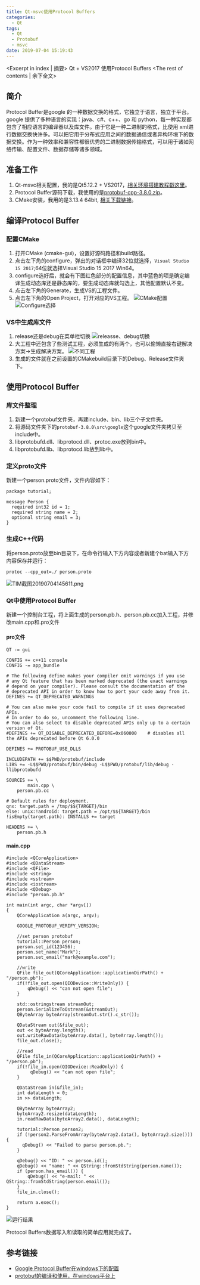 ```yaml
---
title: Qt-msvc使用Protocol Buffers
categories:
  - Qt
tags:
  - Qt
  - Protobuf
  - msvc
date: 2019-07-04 15:19:43
---
```


<Excerpt in index | 摘要> 
Qt + VS2017 使用Protocol Buffers<!-- more -->
<The rest of contents | 余下全文>

## 简介
Protocol Buffer是google 的一种数据交换的格式，它独立于语言，独立于平台。google 提供了多种语言的实现：java、c#、c++、go 和 python，每一种实现都包含了相应语言的编译器以及库文件。由于它是一种二进制的格式，比使用 xml进行数据交换快许多。可以把它用于分布式应用之间的数据通信或者异构环境下的数据交换。作为一种效率和兼容性都很优秀的二进制数据传输格式，可以用于诸如网络传输、配置文件、数据存储等诸多领域。

## 准备工作
1. Qt-msvc相关配置，我的是Qt5.12.2 + VS2017，[相关环境搭建教程戳这里](https://www.jianshu.com/p/ac22d511aea6)。
2. Protocol Buffer源码下载，我使用的是[protobuf-cpp-3.8.0.zip](https://github.com/protocolbuffers/protobuf/releases/download/v3.8.0/protobuf-cpp-3.8.0.zip)。
3. CMake安装，我用的是3.13.4 64bit, [相关下载链接](https://cmake.org/download/)。

## 编译Protocol Buffer
### 配置CMake
1. 打开CMake (cmake-gui)，设置好源码路径和build路径。
2. 点击左下角的configure，弹出的对话框中编译32位就选择，`Visual Studio 15 2017`;64位就选择Visual Studio 15 2017 Win64。
3. configure选好后，就会有下图红色部分的配置信息，其中蓝色的项是确定编译生成动态库还是静态库的，要生成动态库就勾选上，其他配置默认不变。
4. 点击左下角的Generate，生成VS的工程文件。
5. 点击左下角的Open Project，打开对应的VS工程。
![CMake配置](https://cdn.jsdelivr.net/gh/Longxr/PicStored/blog/Qt-use-Protobuf_01.png)
![Configure选择](https://cdn.jsdelivr.net/gh/Longxr/PicStored/blog/Qt-use-Protobuf_02.png)

### VS中生成库文件
1. release还是debug在菜单栏切换
![releasse、debug切换](https://cdn.jsdelivr.net/gh/Longxr/PicStored/blog/Qt-use-Protobuf_03.png)
2. 大工程中还包含了些测试工程，必须生成的有两个，也可以偷懒直接右键解决方案->生成解决方案。
![不同工程](https://cdn.jsdelivr.net/gh/Longxr/PicStored/blog/Qt-use-Protobuf_04.png)
3. 生成的文件就在之前设置的CMakebuild目录下的Debug、Release文件夹下。

## 使用Protocol Buffer
### 库文件整理
1. 新建一个protobuf文件夹，再建include、bin、lib三个子文件夹。
2. 将源码文件夹下的`protobuf-3.8.0\src\google`这个google文件夹拷贝至include中。
3. libprotobufd.dll、libprotocd.dll、protoc.exe放到bin中。
4. libprotobufd.lib、libprotocd.lib放到lib中。

### 定义proto文件
新建一个person.proto文件，文件内容如下：
```
package tutorial;

message Person {
  required int32 id = 1;
  required string name = 2;
  optional string email = 3;
}
```
### 生成C++代码
将person.proto放至bin目录下，在命令行输入下方内容或者新建个bat输入下方内容保存并运行：
```
protoc --cpp_out=./ person.proto
```
![TIM截图20190704145611.png](https://cdn.jsdelivr.net/gh/Longxr/PicStored/blog/Qt-use-Protobuf_05.png)

### Qt中使用Protocol Buffer
新建一个控制台工程，将上面生成的person.pb.h、person.pb.cc加入工程，并修改main.cpp和.pro文件

#### pro文件
```
QT -= gui

CONFIG += c++11 console
CONFIG -= app_bundle

# The following define makes your compiler emit warnings if you use
# any Qt feature that has been marked deprecated (the exact warnings
# depend on your compiler). Please consult the documentation of the
# deprecated API in order to know how to port your code away from it.
DEFINES += QT_DEPRECATED_WARNINGS

# You can also make your code fail to compile if it uses deprecated APIs.
# In order to do so, uncomment the following line.
# You can also select to disable deprecated APIs only up to a certain version of Qt.
#DEFINES += QT_DISABLE_DEPRECATED_BEFORE=0x060000    # disables all the APIs deprecated before Qt 6.0.0

DEFINES += PROTOBUF_USE_DLLS

INCLUDEPATH += $$PWD/protobuf/include
LIBS += -L$$PWD/protobuf/bin/debug -L$$PWD/protobuf/lib/debug -llibprotobufd

SOURCES += \
        main.cpp \
    person.pb.cc

# Default rules for deployment.
qnx: target.path = /tmp/$${TARGET}/bin
else: unix:!android: target.path = /opt/$${TARGET}/bin
!isEmpty(target.path): INSTALLS += target

HEADERS += \
    person.pb.h

```

#### main.cpp
```
#include <QCoreApplication>
#include <QDataStream>
#include <QFile>
#include <string>
#include <sstream>
#include <iostream>
#include <QDebug>
#include "person.pb.h"

int main(int argc, char *argv[])
{
    QCoreApplication a(argc, argv);

    GOOGLE_PROTOBUF_VERIFY_VERSION;

    //set person protobuf
    tutorial::Person person;
    person.set_id(123456);
    person.set_name("Mark");
    person.set_email("mark@example.com");

    //write
    QFile file_out(QCoreApplication::applicationDirPath() + "/person.pb");
    if(!file_out.open(QIODevice::WriteOnly)) {
        qDebug() << "can not open file";
    }

    std::ostringstream streamOut;
    person.SerializeToOstream(&streamOut);
    QByteArray byteArray(streamOut.str().c_str());

    QDataStream out(&file_out);
    out << byteArray.length();
    out.writeRawData(byteArray.data(), byteArray.length());
    file_out.close();

    //read
    QFile file_in(QCoreApplication::applicationDirPath() + "/person.pb");
    if(!file_in.open(QIODevice::ReadOnly)) {
         qDebug() << "can not open file";
    }

    QDataStream in(&file_in);
    int dataLength = 0;
    in >> dataLength;

    QByteArray byteArray2;
    byteArray2.resize(dataLength);
    in.readRawData(byteArray2.data(), dataLength);

    tutorial::Person person2;
    if (!person2.ParseFromArray(byteArray2.data(), byteArray2.size())) {
      qDebug() << "Failed to parse person.pb.";
    }

    qDebug() << "ID: " << person.id();
    qDebug() << "name: " << QString::fromStdString(person.name());
    if (person.has_email()) {
        qDebug() << "e-mail: " << QString::fromStdString(person.email());
    }
    file_in.close();

    return a.exec();
}
```
![运行结果](https://cdn.jsdelivr.net/gh/Longxr/PicStored/blog/Qt-use-Protobuf_06.png)

Protocol Buffers数据写入和读取的简单应用就完成了。

## 参考链接
* [Google Protocol Buffer在windows下的配置](https://blog.csdn.net/yizhou2010/article/details/80610881)
* [protobuf的编译和使用，在windows平台上](https://blog.csdn.net/hp_cpp/article/details/81561310)

